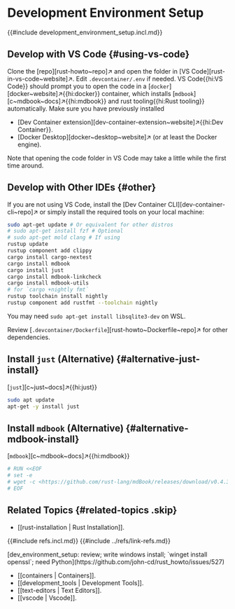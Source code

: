 # Development Environment Setup

{{#include development_environment_setup.incl.md}}

## Develop with VS Code {#using-vs-code}

Clone the [repo][rust-howto~repo]↗ and open the folder in [VS Code][rust-in-vs-code~website]↗. Edit `.devcontainer/.env` if needed. VS Code{{hi:VS Code}} should prompt you to open the code in a [`docker`][docker~website]↗{{hi:docker}} container, which installs [`mdbook`][c~mdbook~docs]↗{{hi:mdbook}} and rust tooling{{hi:Rust tooling}} automatically. Make sure you have previously installed

- [Dev Container extension][dev-container-extension~website]↗{{hi:Dev Container}}.
- [Docker Desktop][docker~desktop~website]↗ (or at least the Docker engine).

Note that opening the code folder in VS Code may take a little while the first time around.

## Develop with Other IDEs {#other}

If you are not using VS Code, install the [Dev Container CLI][dev-container-cli~repo]↗ or simply install the required tools on your local machine:

```bash
sudo apt-get update # Or equivalent for other distros
# sudo apt-get install fzf # Optional
# sudo apt-get mold clang # If using
rustup update
rustup component add clippy
cargo install cargo-nextest
cargo install mdbook
cargo install just
cargo install mdbook-linkcheck
cargo install mdbook-utils
# for `cargo +nightly fmt`
rustup toolchain install nightly
rustup component add rustfmt --toolchain nightly
```

You may need `sudo apt-get install libsqlite3-dev` on WSL.

Review [`.devcontainer/Dockerfile`][rust-howto~Dockerfile~repo]↗ for other dependencies.

## Install `just` (Alternative) {#alternative-just-install}

[`just`][c~just~docs]↗{{hi:just}}

```sh
sudo apt update
apt-get -y install just
```

## Install `mdbook` (Alternative) {#alternative-mdbook-install}

[`mdbook`][c~mdbook~docs]↗{{hi:mdbook}}

```dockerfile
# RUN <<EOF
# set -e
# wget -c <https://github.com/rust-lang/mdBook/releases/download/v0.4.36/mdbook-v0.4.36-x86_64-unknown-linux-gnu.tar.gz> -O - | sudo tar -xvz -C /usr/local/bin
# EOF
```

## Related Topics {#related-topics .skip}

- [[rust-installation | Rust Installation]].

{{#include refs.incl.md}}
{{#include ../refs/link-refs.md}}

<div class="hidden">
[dev_environment_setup: review; write windows install; `winget install openssl`; need Python](https://github.com/john-cd/rust_howto/issues/527)

- [[containers | Containers]].
- [[development_tools | Development Tools]].
- [[text-editors | Text Editors]].
- [[vscode | Vscode]].

</div>
